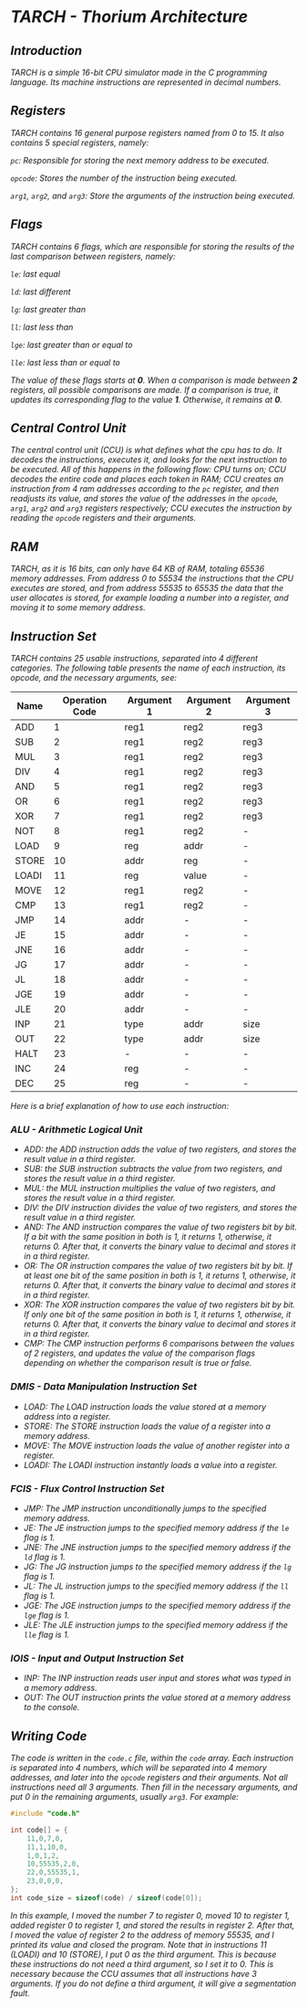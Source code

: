 # *TARCH - Thorium Architecture*
## *Introduction*

*TARCH is a simple 16-bit CPU simulator made in the C programming language. Its machine instructions are represented in decimal numbers.*

## *Registers*

*TARCH contains 16 general purpose registers named from 0 to 15. It also contains 5 special registers, namely:*

*`pc`: Responsible for storing the next memory address to be executed.*

*`opcode`: Stores the number of the instruction being executed.*

*`arg1`, `arg2`, and `arg3`: Store the arguments of the instruction being executed.*

## *Flags*

*TARCH contains 6 flags, which are responsible for storing the results of the last comparison between registers, namely:*

*`le`: last equal*

*`ld`: last different*

*`lg`: last greater than*

*`ll`: last less than*

*`lge`: last greater than or equal to*

*`lle`: last less than or equal to*

*The value of these flags starts at **0**. When a comparison is made between **2** registers, all possible comparisons are made. If a comparison is true, it updates its corresponding flag to the value **1**. Otherwise, it remains at **0**.*

## *Central Control Unit*

*The central control unit (CCU) is what defines what the cpu has to do. It decodes the instructions, executes it, and looks for the next instruction to be executed. All of this happens in the following flow:*
*CPU turns on;*
*CCU decodes the entire code and places each token in RAM;*
*CCU creates an instruction from 4 ram addresses according to the `pc` register, and then readjusts its value, and stores the value of the addresses in the `opcode`, `arg1`, `arg2` and `arg3` registers respectively;*
*CCU executes the instruction by reading the `opcode` registers and their arguments.*

## *RAM*

*TARCH, as it is 16 bits, can only have 64 KB of RAM, totaling 65536 memory addresses. From address 0 to 55534 the instructions that the CPU executes are stored, and from address 55535 to 65535 the data that the user allocates is stored, for example loading a number into a register, and moving it to some memory address.*

## *Instruction Set*

*TARCH contains 25 usable instructions, separated into 4 different categories. The following table presents the name of each instruction, its opcode, and the necessary arguments, see:*

| Name  | Operation Code | Argument 1 | Argument 2 | Argument 3 |
|-------|----------------|------------|------------|------------|
| ADD   | 1              | reg1       | reg2       | reg3       |
| SUB   | 2              | reg1       | reg2       | reg3       |
| MUL   | 3              | reg1       | reg2       | reg3       |
| DIV   | 4              | reg1       | reg2       | reg3       |
| AND   | 5              | reg1       | reg2       | reg3       |
| OR    | 6              | reg1       | reg2       | reg3       |
| XOR   | 7              | reg1       | reg2       | reg3       |
| NOT   | 8              | reg1       | reg2       | -          |
| LOAD  | 9              | reg        | addr       | -          |
| STORE | 10             | addr       | reg        | -          |
| LOADI | 11             | reg        | value      | -          |
| MOVE  | 12             | reg1       | reg2       | -          |
| CMP   | 13             | reg1       | reg2       | -          |
| JMP   | 14             | addr       | -          | -          |
| JE    | 15             | addr       | -          | -          |
| JNE   | 16             | addr       | -          | -          |
| JG    | 17             | addr       | -          | -          |
| JL    | 18             | addr       | -          | -          |
| JGE   | 19             | addr       | -          | -          |
| JLE   | 20             | addr       | -          | -          |
| INP   | 21             | type       | addr       | size       |
| OUT   | 22             | type       | addr       | size       |
| HALT  | 23             | -          | -          | -          |
| INC   | 24             | reg        | -          | -          |
| DEC   | 25             | reg        | -          | -          |

*Here is a brief explanation of how to use each instruction:*

### *ALU - Arithmetic Logical Unit*

- *ADD:* *the ADD instruction adds the value of two registers, and stores the result value in a third register.*
- *SUB:* *the SUB instruction subtracts the value from two registers, and stores the result value in a third register.*
- *MUL:* *the MUL instruction multiplies the value of two registers, and stores the result value in a third register.*
- *DIV:* *the DIV instruction divides the value of two registers, and stores the result value in a third register.*
- *AND:* *The AND instruction compares the value of two registers bit by bit. If a bit with the same position in both is 1, it returns 1, otherwise, it returns 0. After that, it converts the binary value to decimal and stores it in a third register.*
- *OR:* *The OR instruction compares the value of two registers bit by bit. If at least one bit of the same position in both is 1, it returns 1, otherwise, it returns 0. After that, it converts the binary value to decimal and stores it in a third register.*
- *XOR:* *The XOR instruction compares the value of two registers bit by bit. If only one bit of the same position in both is 1, it returns 1, otherwise, it returns 0. After that, it converts the binary value to decimal and stores it in a third register.*
- *CMP:* *The CMP instruction performs 6 comparisons between the values of 2 registers, and updates the value of the comparison flags depending on whether the comparison result is true or false.*

### *DMIS - Data Manipulation Instruction Set*

- *LOAD:* *The LOAD instruction loads the value stored at a memory address into a register.*
- *STORE:* *The STORE instruction loads the value of a register into a memory address.*
- *MOVE:* *The MOVE instruction loads the value of another register into a register.*
- *LOADI:* *The LOADI instruction instantly loads a value into a register.*

### *FCIS - Flux Control Instruction Set*

- *JMP:* *The JMP instruction unconditionally jumps to the specified memory address.*
- *JE:* *The JE instruction jumps to the specified memory address if the `le` flag is 1.*
- *JNE:* *The JNE instruction jumps to the specified memory address if the `ld` flag is 1.*
- *JG:* *The JG instruction jumps to the specified memory address if the `lg` flag is 1.*
- *JL:* *The JL instruction jumps to the specified memory address if the `ll` flag is 1.*
- *JGE:* *The JGE instruction jumps to the specified memory address if the `lge` flag is 1.*
- *JLE:* *The JLE instruction jumps to the specified memory address if the `lle` flag is 1.*

### *IOIS - Input and Output Instruction Set*

- *INP:* *The INP instruction reads user input and stores what was typed in a memory address.*
- *OUT:* *The OUT instruction prints the value stored at a memory address to the console.*

## *Writing Code*

*The code is written in the `code.c` file, within the `code` array. Each instruction is separated into 4 numbers, which will be separated into 4 memory addresses, and later into the `opcode` registers and their arguments. Not all instructions need all 3 arguments. Then fill in the necessary arguments, and put 0 in the remaining arguments, usually `arg3`. For example:*
```C
#include "code.h"

int code[] = {
    11,0,7,0,
    11,1,10,0,
    1,0,1,2,
    10,55535,2,0,
    22,0,55535,1,
    23,0,0,0,
};
int code_size = sizeof(code) / sizeof(code[0]);
```

*In this example, I moved the number 7 to register 0, moved 10 to register 1, added register 0 to register 1, and stored the results in register 2. After that, I moved the value of register 2 to the address of memory 55535, and I printed its value and closed the program. Note that in instructions 11 (LOADI) and 10 (STORE), I put 0 as the third argument. This is because these instructions do not need a third argument, so I set it to 0. This is necessary because the CCU assumes that all instructions have 3 arguments. If you do not define a third argument, it will give a segmentation fault.*
